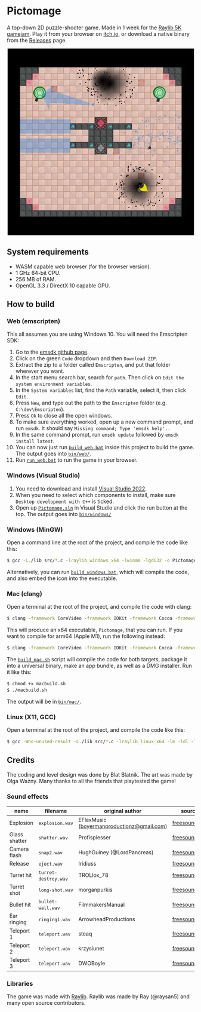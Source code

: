 # Pictomage

A top-down 2D puzzle-shooter game. Made in 1 week for the [Raylib 5K gamejam](https://itch.io/jam/raylib-5k-gamejam). Play it from your browser on [itch.io](https://blatnik.itch.io/pictomage), or download a native binary from the [Releases](https://github.com/blat-blatnik/Pictomage/releases) page.

<p align="center">
  <img src="./screenshots/5.png" alt="Screenshot" width="500"/>
</p>

## System requirements

- WASM capable web browser (for the browser version).
- 1 GHz 64-bit CPU.
- 256 MB of RAM.
- OpenGL 3.3 / DirectX 10 capable GPU.

## How to build

### Web (emscripten)

This all assumes you are using Windows 10. You will need the Emscripten SDK:

1. Go to the [emsdk github page](https://github.com/emscripten-core/emsdk).
2. Click on the green `Code` dropdown and then `Download ZIP`.
3. Extract the zip to a folder called `Emscripten`, and put that folder wherever you want.
4. In the start menu search bar, search for `path`. Then click on `Edit the system environment variables`.
5. In the `System variables` list, find the `Path` variable, select it, then click `Edit`.
6. Press `New`, and type out the path to the `Emscripten` folder (e.g. `C:\dev\Emscripten`).
7. Press `Ok` to close all the open windows.
8. To make sure everything worked, open up a new command prompt, and run `emsdk`. It should say `Missing command; Type 'emsdk help'..`
8. In the same command prompt, run `emsdk update` followed by `emsdk install latest`. 
9. You can now just run [`build_web.bat`](./build_web.bat) inside this project to build the game. The output goes into [`bin/web/`](./bin/web/).
10. Run [`run_web.bat`](./run_web.bat) to run the game in your browser.

### Windows (Visual Studio)

1. You need to download and install [Visual Studio 2022](https://visualstudio.microsoft.com/vs/).
2. When you need to select which components to install, make sure `Desktop development with C++` is ticked.
3. Open up [`Pictomage.sln`](./Pictomage.sln) in Visual Studio and click the run button at the top. The output goes into [`bin/windows/`](./bin/windows/)

### Windows (MinGW)

Open a command line at the root of the project, and compile the code like this:

```bash
$ gcc -L./lib src/*.c -lraylib_windows_x64 -lwinmm -lgdi32 -o Pictomage.exe
```

Alternatively, you can run [`build_windows.bat`](./build_windows.bat), which will compile the code, and also embed the icon into the executable. 

### Mac (clang)

Open a terminal at the root of the project, and compile the code with clang:

```bash
$ clang -framework CoreVideo -framework IOKit -framework Cocoa -framework GLUT -framework OpenGL src/*.c -L./lib -lraylib_mac_x64 -o Pictomage -target x86_64-apple-macos10.12
```

This will produce an x64 executable, `Pictomage`, that you can run. If you want to compile for arm64 (Apple M1), run the following instead:

```bash
$ clang -framework CoreVideo -framework IOKit -framework Cocoa -framework GLUT -framework OpenGL src/*.c -L./lib -lraylib_mac_arm64 -o Pictomage -target arm64-apple-macos11
```

The [`build_mac.sh`](./build_mac.sh) script will compile the code for both targets, package it into a universal binary, make an app bundle, as well as a DMG installer. Run it like this:

```bash
$ chmod +x macbuild.sh
$ ./macbuild.sh
```

The output will be in [`bin/mac/`](./bin/mac).

### Linux (X11, GCC)

Open a terminal at the root of the project, and compile the code like this:

```bash
$ gcc -Wno-unused-result -L./lib src/*.c -lraylib_linux_x64 -lm -ldl -lpthread -lGL -lX11 -o Pictomage
```

## Credits

The coding and level design was done by Blat Blatnik. The art was made by Olga Ważny. Many thanks to all the friends that playtested the game!

### Sound effects

| name          | filename             | original author                            | source |
|---------------|----------------------|--------------------------------------------|--------|
| Explosion     | `explosion.wav`      | EFlexMusic (boyermanproductionz@gmail.com) | [freesound.org](https://freesound.org/people/EFlexMusic/sounds/388528/)
| Glass shatter | `shatter.wav`        | Profispiesser                              | [freesound.org](https://freesound.org/people/Profispiesser/sounds/583065/)
| Camera flash  | `snap2.wav`          | HughGuiney (@LordPancreas)                 | [freesound.org](https://freesound.org/people/HughGuiney/sounds/352832/)
| Release       | `eject.wav`          | Iridiuss                                   | [freesound.org](https://freesound.org/people/Iridiuss/sounds/519414/)
| Turret hit    | `turret-destroy.wav` | TROLlox_78                                 | [freesound.org](https://freesound.org/people/TROLlox_78/sounds/274119/)
| Turret shot   | `long-shot.wav`      | morganpurkis                               | [freesound.org](https://freesound.org/people/morganpurkis/sounds/388194/)
| Bullet hit    | `bullet-wall.wav`    | FilmmakersManual                           | [freesound.org](https://freesound.org/people/FilmmakersManual/sounds/522402/)
| Ear ringing   | `ringing1.wav`       | ArrowheadProductions                       | [freesound.org](https://freesound.org/people/ArrowheadProductions/sounds/547974/)
| Teleport 1    | `teleport.wav`       | steaq                                      | [freesound.org](https://freesound.org/people/steaq/sounds/560124/)
| Teleport 2    | `teleport.wav`       | krzysiunet                                 | [freesound.org](https://freesound.org/people/krzysiunet/sounds/345835/)
| Teleport 3    | `teleport.wav`       | DWOBoyle                                   | [freesound.org](https://freesound.org/people/DWOBoyle/sounds/474180/)

### Libraries

The game was made with [Raylib](https://www.raylib.com/). Raylib was made by Ray (@raysan5) and many open source contributors.